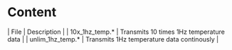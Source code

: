 # Content

| File | Description |
| 10x_1hz_temp.* | Transmits 10 times 1Hz temperature data |
| unlim_1hz_temp.* | Transmits 1Hz temperature data continously |
